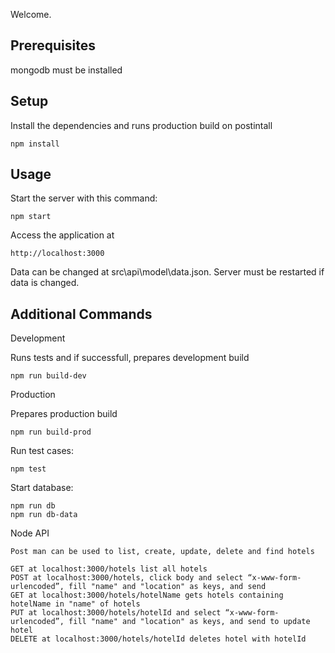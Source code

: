 Welcome.
 
Prerequisites
---
mongodb must be installed

Setup
---

Install the dependencies and runs production build on postintall
```
npm install
```
 
Usage
---
 
Start the server with this command:
 
```
npm start
```

Access the application at
 
```
http://localhost:3000
```
Data can be changed at src\api\model\data.json.
Server must be restarted if data is changed.


Additional Commands
---


Development

Runs tests and if successfull, prepares development build

```
npm run build-dev
```

Production

Prepares production build

```
npm run build-prod
```

Run test cases:
 
```
npm test
```

Start database:

```
npm run db
npm run db-data
```

Node API 

```
Post man can be used to list, create, update, delete and find hotels

GET at localhost:3000/hotels list all hotels
POST at localhost:3000/hotels, click body and select “x-www-form-urlencoded”, fill "name" and "location" as keys, and send 
GET at localhost:3000/hotels/hotelName gets hotels containing hotelName in "name" of hotels
PUT at localhost:3000/hotels/hotelId and select “x-www-form-urlencoded”, fill "name" and "location" as keys, and send to update hotel 
DELETE at localhost:3000/hotels/hotelId deletes hotel with hotelId
```

